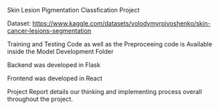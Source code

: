 Skin Lesion Pigmentation Classfication Project

Dataset:
  https://www.kaggle.com/datasets/volodymyrpivoshenko/skin-cancer-lesions-segmentation

Training and Testing Code as well as the Preproceeing code is Available inside the Model Development Folder

Backend was developed in Flask

Frontend was developed in React

Project Report details our thinking and implementing process overall throughout the project.
